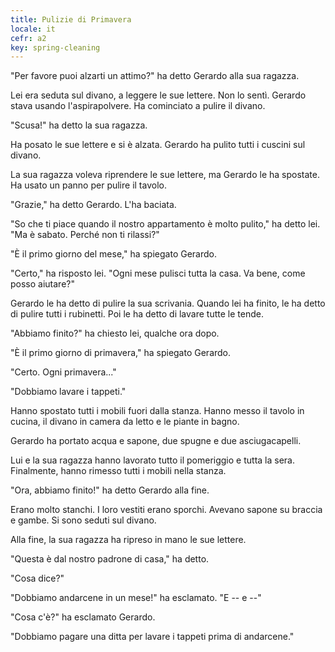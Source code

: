 ```yaml
---
title: Pulizie di Primavera
locale: it
cefr: a2
key: spring-cleaning
---
```


"Per favore puoi alzarti un attimo?" ha detto Gerardo alla sua ragazza.

Lei era seduta sul divano, a leggere le sue lettere. Non lo sentì. Gerardo stava usando l'aspirapolvere. Ha cominciato a pulire il divano.

"Scusa!" ha detto la sua ragazza.

Ha posato le sue lettere e si è alzata. Gerardo ha pulito tutti i cuscini sul divano.

La sua ragazza voleva riprendere le sue lettere, ma Gerardo le ha spostate. Ha usato un panno per pulire il tavolo.

"Grazie," ha detto Gerardo. L'ha baciata.

"So che ti piace quando il nostro appartamento è molto pulito," ha detto lei. "Ma è sabato. Perché non ti rilassi?"

"È il primo giorno del mese," ha spiegato Gerardo.

"Certo," ha risposto lei. "Ogni mese pulisci tutta la casa. Va bene, come posso aiutare?"

Gerardo le ha detto di pulire la sua scrivania. Quando lei ha finito, le ha detto di pulire tutti i rubinetti. Poi le ha detto di lavare tutte le tende.

"Abbiamo finito?" ha chiesto lei, qualche ora dopo.

"È il primo giorno di primavera," ha spiegato Gerardo.

"Certo. Ogni primavera..."

"Dobbiamo lavare i tappeti."

Hanno spostato tutti i mobili fuori dalla stanza. Hanno messo il tavolo in cucina, il divano in camera da letto e le piante in bagno.

Gerardo ha portato acqua e sapone, due spugne e due asciugacapelli.

Lui e la sua ragazza hanno lavorato tutto il pomeriggio e tutta la sera. Finalmente, hanno rimesso tutti i mobili nella stanza.

"Ora, abbiamo finito!" ha detto Gerardo alla fine.

Erano molto stanchi. I loro vestiti erano sporchi. Avevano sapone su braccia e gambe. Si sono seduti sul divano.

Alla fine, la sua ragazza ha ripreso in mano le sue lettere.

"Questa è dal nostro padrone di casa," ha detto.

"Cosa dice?"

"Dobbiamo andarcene in un mese!" ha esclamato. "E -- e --"

"Cosa c'è?" ha esclamato Gerardo.

"Dobbiamo pagare una ditta per lavare i tappeti prima di andarcene."